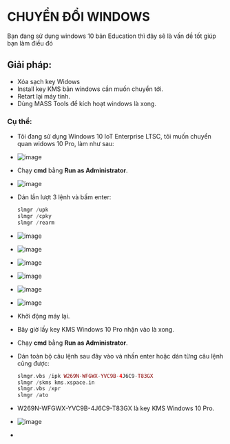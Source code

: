 # CHUYỂN ĐỔI WINDOWS #
Bạn đang sử dụng windows 10 bản Education thì đây sẽ là vấn đề tốt giúp bạn làm điều đó

## Giải pháp: ##
  - Xóa sạch key Widows
  - Install key KMS bản windows cần muốn chuyển tới.
  - Retart lại máy tính.
  - Dùng MASS Tools để kích hoạt windows là xong.

### Cụ thể: ###
  - Tôi đang sử dụng Windows 10 IoT Enterprise LTSC, tôi muốn chuyển quan widows 10 Pro, làm như sau:
  - ![image](https://github.com/BsNgChiThanh/ChuyenDoiWindows/assets/82578024/f358d99c-f453-488e-be51-77a90c5186f1)
  - Chạy **cmd** bằng **Run as Administrator**.
  - ![image](https://github.com/BsNgChiThanh/ChuyenDoiWindows/assets/82578024/318e3df7-7440-49a0-801c-3fc6b6894573)
  - Dán lần lượt 3 lệnh và bấm enter:

    ```php
    slmgr /upk
    slmgr /cpky
    slmgr /rearm
    ```
  - ![image](https://github.com/BsNgChiThanh/ChuyenDoiWindows/assets/82578024/688ee126-b15e-401c-85fd-761b07a37a82)
  - ![image](https://github.com/BsNgChiThanh/ChuyenDoiWindows/assets/82578024/0518f962-3f7a-4b14-8054-d15bf8380d80)
  - ![image](https://github.com/BsNgChiThanh/ChuyenDoiWindows/assets/82578024/597e38bf-5cd0-4790-b4a0-5916e95e0e6b)
  - ![image](https://github.com/BsNgChiThanh/ChuyenDoiWindows/assets/82578024/825b1e81-04d6-4b6e-8393-9301e2214a55)
  - ![image](https://github.com/BsNgChiThanh/ChuyenDoiWindows/assets/82578024/adf64eed-9522-4ce4-bef4-156522357334)
  - ![image](https://github.com/BsNgChiThanh/ChuyenDoiWindows/assets/82578024/3e7a5ce0-d723-4cf8-af2c-a28b9ba2d990)
  - Khởi động máy lại.
  - Bây giờ lấy key KMS Windows 10 Pro nhận vào là xong.
  - Chạy **cmd** bằng **Run as Administrator**.
  - Dán toàn bộ câu lệnh sau đây vào và nhấn enter hoặc dán từng câu lệnh cũng được:
    ```php
    slmgr.vbs /ipk W269N-WFGWX-YVC9B-4J6C9-T83GX
    slmgr /skms kms.xspace.in
    slmgr.vbs /xpr
    slmgr /ato
    ```
  - W269N-WFGWX-YVC9B-4J6C9-T83GX là key KMS Windows 10 Pro.
  - ![image](https://github.com/BsNgChiThanh/ChuyenDoiWindows/assets/82578024/e8e31e3e-7d31-4a15-a82b-8f33377bc674)
  - 

  






    



